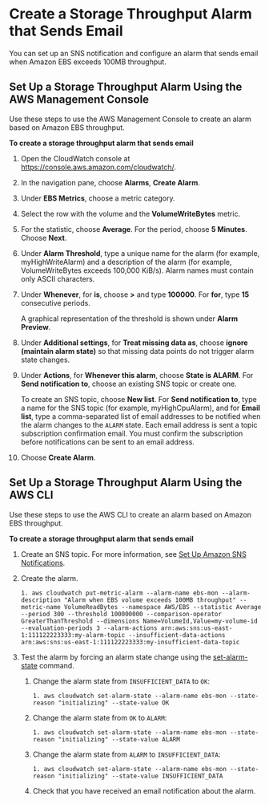 # Create a Storage Throughput Alarm that Sends Email<a name="US_AlarmAtThresholdEBS"></a>

You can set up an SNS notification and configure an alarm that sends email when Amazon EBS exceeds 100MB throughput\.

## Set Up a Storage Throughput Alarm Using the AWS Management Console<a name="storage-alarm-console"></a>

Use these steps to use the AWS Management Console to create an alarm based on Amazon EBS throughput\.

**To create a storage throughput alarm that sends email**

1. Open the CloudWatch console at [https://console\.aws\.amazon\.com/cloudwatch/](https://console.aws.amazon.com/cloudwatch/)\.

1. In the navigation pane, choose **Alarms**, **Create Alarm**\.

1. Under **EBS Metrics**, choose a metric category\.

1. Select the row with the volume and the **VolumeWriteBytes** metric\.

1. For the statistic, choose **Average**\. For the period, choose **5 Minutes**\. Choose **Next**\.

1. Under **Alarm Threshold**, type a unique name for the alarm \(for example, myHighWriteAlarm\) and a description of the alarm \(for example, VolumeWriteBytes exceeds 100,000 KiB/s\)\. Alarm names must contain only ASCII characters\.

1. Under **Whenever**, for **is**, choose **>** and type **100000**\. For **for**, type **15** consecutive periods\.

   A graphical representation of the threshold is shown under **Alarm Preview**\.

1. Under **Additional settings**, for **Treat missing data as**, choose **ignore \(maintain alarm state\)** so that missing data points do not trigger alarm state changes\.

1. Under **Actions**, for **Whenever this alarm**, choose **State is ALARM**\. For **Send notification to**, choose an existing SNS topic or create one\.

   To create an SNS topic, choose **New list**\. For **Send notification to**, type a name for the SNS topic \(for example, myHighCpuAlarm\), and for **Email list**, type a comma\-separated list of email addresses to be notified when the alarm changes to the `ALARM` state\. Each email address is sent a topic subscription confirmation email\. You must confirm the subscription before notifications can be sent to an email address\.

1. Choose **Create Alarm**\.

## Set Up a Storage Throughput Alarm Using the AWS CLI<a name="storage-alarm-cli"></a>

Use these steps to use the AWS CLI to create an alarm based on Amazon EBS throughput\.

**To create a storage throughput alarm that sends email**

1. Create an SNS topic\. For more information, see [Set Up Amazon SNS Notifications](US_SetupSNS.md)\.

1. Create the alarm\.

   ```
   1. aws cloudwatch put-metric-alarm --alarm-name ebs-mon --alarm-description "Alarm when EBS volume exceeds 100MB throughput" --metric-name VolumeReadBytes --namespace AWS/EBS --statistic Average --period 300 --threshold 100000000 --comparison-operator GreaterThanThreshold --dimensions Name=VolumeId,Value=my-volume-id --evaluation-periods 3 --alarm-actions arn:aws:sns:us-east-1:111122223333:my-alarm-topic --insufficient-data-actions arn:aws:sns:us-east-1:111122223333:my-insufficient-data-topic
   ```

1. Test the alarm by forcing an alarm state change using the [set\-alarm\-state](https://docs.aws.amazon.com/cli/latest/reference/cloudwatch/set-alarm-state.html) command\.

   1. Change the alarm state from `INSUFFICIENT_DATA` to `OK`:

      ```
      1. aws cloudwatch set-alarm-state --alarm-name ebs-mon --state-reason "initializing" --state-value OK
      ```

   1. Change the alarm state from `OK` to `ALARM`:

      ```
      1. aws cloudwatch set-alarm-state --alarm-name ebs-mon --state-reason "initializing" --state-value ALARM
      ```

   1. Change the alarm state from `ALARM` to `INSUFFICIENT_DATA`:

      ```
      1. aws cloudwatch set-alarm-state --alarm-name ebs-mon --state-reason "initializing" --state-value INSUFFICIENT_DATA
      ```

   1. Check that you have received an email notification about the alarm\.